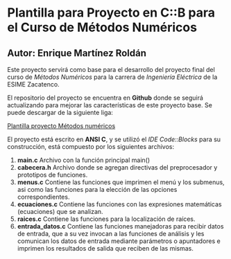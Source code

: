 # Plantilla para Proyecto en C::B para el Curso de Métodos Numéricos

## Autor: Enrique Martínez Roldán

Este proyecto servirá como base para el desarrollo del proyecto final del curso de *Métodos Numéricos* para la carrera de *Ingeniería Eléctrica* de la ESIME Zacatenco.

El repositorio del proyecto se encuentra en **Github** donde se seguirá actualizando para mejorar las características de este proyecto base. Se puede descargar de la siguiente liga:

[Plantilla proyecto Métodos numéricos](https://github.com/kique/PlantillaMetNumWin)

El proyecto está escrito en **ANSI C**, y se utilizó el *IDE Code::Blocks* para su construcción, está compuesto por los siguientes archivos:

1.  **main.c** Archivo con la función principal main()
2.  **cabecera.h** Archivo donde se agregan directivas del preprocesador y prototipos de funciones.
3.  **menus.c** Contiene las funciones que imprimen el menú y los submenus, asi como las funciones para la elección de las opciones correspondientes.
4.  **ecuaciones.c** Contiene las funciones con las expresiones matemáticas (ecuaciones) que se analizan.
5.  **raices.c** Contiene las funciones para la localización de raíces.
6.  **entrada_datos.c** Contiene las funciones manejadoras para recibir datos de entrada, que a su vez invocan a las funciones de análisis y les comunican los datos de entrada mediante parámetros o apuntadores e imprimen los resultados de salida que reciben de las mismas.
